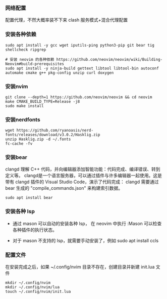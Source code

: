 ### 网络配置
配置代理，不然大概率装不下来
clash 服务模式+混合代理配置
### 安装各种依赖
```shell
sudo apt install -y gcc wget iputils-ping python3-pip git bear tig shellcheck ripgrep

# 安装 neovim 的各种依赖 https://github.com/neovim/neovim/wiki/Building-Neovim#build-prerequisites
sudo apt install -y ninja-build gettext libtool libtool-bin autoconf automake cmake g++ pkg-config unzip curl doxygen
```
### 安装nvim
```shell
git clone --depth=1 https://github.com/neovim/neovim && cd neovim
make CMAKE_BUILD_TYPE=Release -j8
sudo make install
```
### 安装nerdfonts
```shell
wget https://github.com/ryanoasis/nerd-fonts/releases/download/v3.0.2/Hasklig.zip
unzip Hasklig.zip -d ~/.fonts
fc-cache -fv
```
### 安装bear
clangd 理解 C++ 代码，并向编辑器添加智能功能：代码完成、编译错误、转到定义等。
clangd是一个语言服务器，可以通过插件与许多编辑器一起使用。这是带有 clangd 插件的 Visual Studio Code，演示了代码完成：
clangd 需要通过 bear 生成的 "compile_commands.json" 来构建索引数据。
```shell
sudo apt install bear
```
### 安装各种 lsp
- 通过 mason 可以自动的安装各种 lsp， 在 neovim 中执行 :Mason 可以检查各种插件的执行状态。

- 对于 mason 不支持的 lsp，就需要手动安装了，例如 sudo apt install ccls

### 配置文件
在安装完成之后，如果 ~/.config/nvim 目录不存在，创建目录并新建 init.lua 文件
```shell
mkdir ~/.config/nvim
mkdir ~/.config/nvim/lua
touch ~/.config/nvim/init.lua
```


